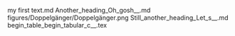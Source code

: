 my first text.md
Another_heading_Oh_gosh__.md
figures/Doppelgänger/Doppelgänger.png
Still_another_heading_Let_s__.md
begin_table_begin_tabular_c__.tex
